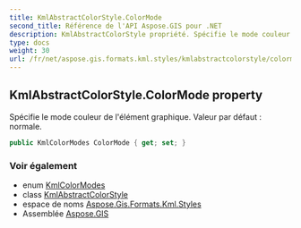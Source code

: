 ```yaml
---
title: KmlAbstractColorStyle.ColorMode
second_title: Référence de l'API Aspose.GIS pour .NET
description: KmlAbstractColorStyle propriété. Spécifie le mode couleur de lélément graphique. Valeur par défaut  normale.
type: docs
weight: 30
url: /fr/net/aspose.gis.formats.kml.styles/kmlabstractcolorstyle/colormode/
---
```

## KmlAbstractColorStyle.ColorMode property

Spécifie le mode couleur de l'élément graphique. Valeur par défaut : normale.

```csharp
public KmlColorModes ColorMode { get; set; }
```

### Voir également

* enum [KmlColorModes](../../kmlcolormodes/)
* class [KmlAbstractColorStyle](../)
* espace de noms [Aspose.Gis.Formats.Kml.Styles](../../kmlabstractcolorstyle/)
* Assemblée [Aspose.GIS](../../../)


